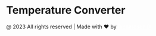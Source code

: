 <H1>Temperature Converter </H1
<p>@ 2023 All rights reserved | Made with ❤️  by <a style="color: white;" href="https://richardsonportfolio2.netlify.app">Richardson.D</a></p>
